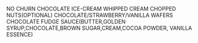 NO CHURN CHOCOLATE ICE-CREAM
WHIPPED CREAM
CHOPPED NUTS(OPTIONAL)
CHOCOLATE/STRAWBERRY/VANILLA WAFERS
CHOCOLATE FUDGE SAUCE(BUTTER,GOLDEN SYRUP,CHOCOLATE,BROWN SUGAR,CREAM,COCOA POWDER, VANILLA ESSENCE)
